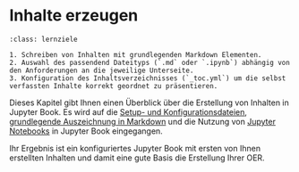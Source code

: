 # Inhalte erzeugen

```{admonition} [Inhalte erstellen](/content/introduction.md)
:class: lernziele

1. Schreiben von Inhalten mit grundlegenden Markdown Elementen.
2. Auswahl des passendend Dateityps (`.md` oder `.ipynb`) abhängig von den Anforderungen an die jeweilige Unterseite.
3. Konfiguration des Inhaltsverzeichnisses (`_toc.yml`) um die selbst verfassten Inhalte korrekt geordnet zu präsentieren.
```

Dieses Kapitel gibt Ihnen einen Überblick über die Erstellung von Inhalten in Jupyter Book. Es wird auf die [Setup- und Konfigurationsdateien](setup.md), [grundlegende Auszeichnung in Markdown](markdown.md) und die Nutzung von [Jupyter Notebooks](jupyter_notebooks.ipynb) in Jupyter Book eingegangen.

Ihr Ergebnis ist ein konfiguriertes Jupyter Book mit ersten von Ihnen erstellten Inhalten und damit eine gute Basis die Erstellung Ihrer OER.